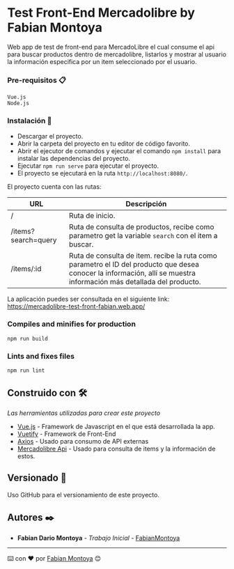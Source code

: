 # Test Front-End Mercadolibre by Fabian Montoya

Web app de test de front-end para MercadoLibre el cual consume el api para buscar productos dentro de mercadolibre, listarlos y mostrar al usuario la información especifica por un item seleccionado por el usuario.

### Pre-requisitos 📋

```
Vue.js
Node.js
```

### Instalación 🔧

- Descargar el proyecto.
- Abrir la carpeta del proyecto en tu editor de código favorito.
- Abrir el ejecutor de comandos y ejecutar el comando `npm install` para instalar las dependencias del proyecto.
- Ejecutar `npm run serve` para ejecutar el proyecto.
- El proyecto se ejecutará en la ruta `http://localhost:8080/`.

El proyecto cuenta con las rutas:

| URL | Descripción |
| ------------- | ------------- |
|/|Ruta de inicio.|
|/items?search=query|Ruta de consulta de productos, recibe como parametro get la variable `search` con el item a buscar.|
|/items/:id|Ruta de consulta de item. recibe la ruta como parametro el ID del producto que desea conocer la información, allí se muestra información más detallada del producto.|

La aplicación puedes ser consultada en el siguiente link: https://mercadolibre-test-front-fabian.web.app/

### Compiles and minifies for production
```
npm run build
```

### Lints and fixes files
```
npm run lint
```

## Construido con 🛠️

_Las herramientas utilizadas para crear este proyecto_

* [Vue.js](https://vuejs.org/) - Framework de Javascript en el que está desarrollada la app.
* [Vuetify](https://vuetifyjs.com/en/getting-started/quick-start/) - Framework de Front-End
* [Axios](https://www.npmjs.com/package/axios) - Usado para consumo de API externas
* [Mercadolibre Api](https://api.mercadolibre.com/items/#options) - Usado para consulta de items y la información de estos.

## Versionado 📌

Uso GitHub para el versionamiento de este proyecto.

## Autores ✒️

* **Fabian Dario Montoya** - *Trabajo Inicial* - [FabianMontoya](https://github.com/FabianMontoya)
---
⌨️ con ❤️ por [Fabian Montoya](https://github.com/FabianMontoya) 😊
